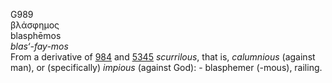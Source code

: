 <body>
  <p>G989<br>  βλάσφημος  <br> blasphēmos  <br><i>blas‘-fay-mos </i><br>From a derivative of <a href="g0984.htm">984</a> and <a href="g5345.htm">5345</a>  <i>scurrilous</i>, that is, <i>calumnious</i> (against man), or (specifically) <i>impious</i> (against God): - blasphemer (-mous), railing.<br></p>
 </body>